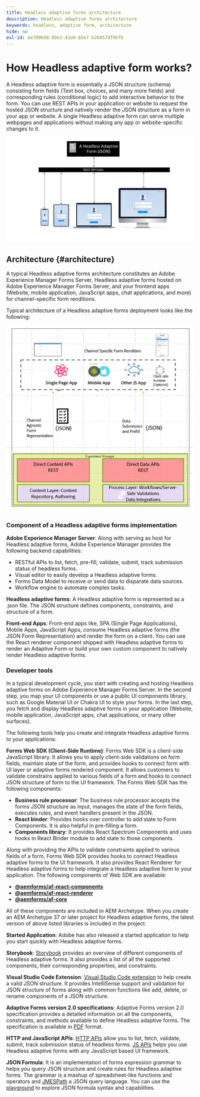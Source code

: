 ```yaml
---
title: Headless adaptive forms architecture
description: Headless adaptive forms architecture
keywords: headless, adaptive form, architecture
hide: no
exl-id: ee7096d8-89e2-41e0-85e7-b26457df96fb
---
```


# How Headless adaptive form works?

A Headless adaptive form is essentially a JSON structure (schema) consisting form fields (Text box, choices, and many more fields) and corresponding rules (conditional logic) to add interactive behavior to the form. You can use REST APIs in your application or website to request the hosted JSON structure and natively render the JSON structure as a form in your app or website. A single Headless adaptive form can serve multiple webpages and applications without making any app or website-specific changes to it.

![How Headless adaptive form works](/help/assets/how-headless-adaprive-forms-work.png)

## Architecture {#architecture}

A typical Headless adaptive forms architecture constitutes an Adobe Experience Manager Forms Server, Headless adaptive forms hosted on Adobe Experience Manager Forms Server, and your frontend apps (Website, mobile application, JavaScript apps, chat applications, and more) for channel-specific form renditions.

Typical architecture of a Headless adaptive forms deployment looks like the following:

![Architecture](/help/assets/headless-af-architecture.png)

<!-- 

You can use the React renderer component shipped with Headless adaptive forms to render an Adaptive Form or build your own custom component to natively render a Headless Form in a website or an application or use any UI framework or programming language to build your own components to render your forms.

A typical Headless adaptive forms architecture constitutes an Adobe Experience Manager Server, JSON structure of forms, various frontend apps for channel-specific form renditions.

![Architecture](/help/assets/headless-af-architecture.png) -->

### Component of a Headless adaptive forms implementation

**Adobe Experience Manager Server**: Along with serving as host for Headless adaptive forms, Adobe Experience Manager provides the following backend capabilities:  

* RESTful APIs to list, fetch, pre-fill, validate, submit, track submission status of headless forms.
* Visual editor to easily develop a Headless adaptive forms.
* Forms Data Model to receive or send data to disparate data sources.
* Workflow engine to automate complex tasks.

**Headless adaptive forms**: A Headless adaptive form is represented as a .json file. The JSON structure defines components, constraints, and structure of a form.

**Front-end Apps**: Front-end apps like, SPA (Single Page Applications), Mobile Apps, JavaScript Apps, consume Headless adaptive forms (the JSON Form Representation) and render the form on a client. You can use the React renderer component shipped with Headless adaptive forms to render an Adaptive Form or build your own custom component to natively render Headless adaptive forms.

<!-- ### Understanding Headless adaptive forms definition --> 



### Developer tools

In a typical development cycle, you start with creating and hosting Headless adaptive forms on Adobe Experience Manager Forms Server. In the second step, you map your UI components or use a public UI components library, such as Google Material UI or Chakra UI to style your forms. In the last step, you fetch and display Headless adaptive forms in your application (Website, mobile application, JavaScript apps, chat applications, or many other surfaces).  

The following tools help you create and integrate Headless adaptive forms to your applications:

**Forms Web SDK (Client-Side Runtime)**: Forms Web SDK is a client-side JavaScript library. It allows you to apply client-side validations on form fields, maintain state of the form, and provides hooks to connect form with UI layer or adaptive forms rendered component. It allows customers to validate constrains applied to various fields of a form and hooks to connect JSON structure of form to the UI framework. The Forms Web SDK has the following components:

* **Business rule processor**: The business rule processor accepts the forms JSON structure as input, manages the state of the form fields, executes rules, and event handlers present in the JSON.
* **React binder**: Provides hooks over controller to add state to Form Components. It is also helpful in pre-filling a form.
* **Components library**: It provides React Spectrum Components and uses hooks in React Binder module to add state to those components.

Along with providing the APIs to validate constraints applied to various fields of a form, Forms Web SDK provides hooks to connect Headless adaptive forms to the UI framework. It also provides React Renderer​ for Headless adaptive forms to help integrate a Headless adaptive form to your application. The following components of Web SDK are available:

* **[@aemforms/af-react-components](https://www.npmjs.com/package/@aemforms/af-react-components)** 
* **[@aemforms/af-react-renderer](https://www.npmjs.com/package/@aemforms/af-react-renderer)**
* **[@aemforms/af-core](https://www.npmjs.com/package/@aemforms/af-core)**

All of these components are included in AEM Archetype. When you create an AEM Archetype 37 or later project for Headless adaptive forms, the latest version of above listed libraries is included in the project.

**Started Application**: Adobe has also released a started application to help you start quickly with Headless adaptive forms.

<!-- **View Library (UI Layer)**: A custom form application built in a front-end language. You can use react, Angular, Flutter, NPM, Vue.js, Ionic, BootStrap, or any other language to built front end. You can also use the Headless adaptive forms Super Component, provided out-of-the-box, inside a react application to render a Headless adaptive form. Headless adaptive forms super component makes use of OOTB react spectrum -based form components to render the Headless adaptive form. 

Core-Components: It enables use to render an Adaptive Form using JSON structure. It uses rule grammar to help create dynamic field interactions. The rule grammar is based on [JSON formula](http://github.com/adobe/json-formula/). You can develop your own renderer or embed the React based Adaptive Forms renderer, provided OOTB, in your front-end app to render the form. -->

**Storybook**: [Storybook](https://opensource.adobe.com/aem-forms-af-runtime/storybook/) provides an overview of different components of Headless adaptive forms. It also provides a list of all the supported components, their corresponding properties, and constraints.

**Visual Studio Code Extension**: [Visual Studio Code extension](visual-studio-code-extension-for-headless-adaptive-forms.md) to help create a valid JSON structure. It provides IntelliSense support and validation for JSON structure of forms along with common functions like add, delete, or rename components of a JSON structure.

**Adaptive Forms version 2.0 specifications**: Adaptive Forms version 2.0 specification provides a detailed information on all the components, constraints, and methods available to define Headless adaptive forms. The specification is available in [PDF](/help/assets/Headless-Adaptive-Form-Specification.pdf) format.

**HTTP and JavaScript APIs**: [HTTP APIs](https://opensource.adobe.com/aem-forms-af-runtime/api/) allow you to list, fetch, validate, submit, track submission status of headless forms. [JS APIs](https://opensource.adobe.com/aem-forms-af-runtime/jsdocs/) helps you use Headless adaptive forms with any JavaScript based UI framework. 

**JSON Formula**: It is an implementation of forms expression grammar to helps you query JSON structure and create rules for Headless adaptive forms. The grammar is a mashup of spreadsheet-like functions and operators and [JMESPath](https://jmespath.org/) a JSON query language. You can use the [playground](https://opensource.adobe.com/json-formula/dist/index.html) to explore JSON formula syntax and capabilities.